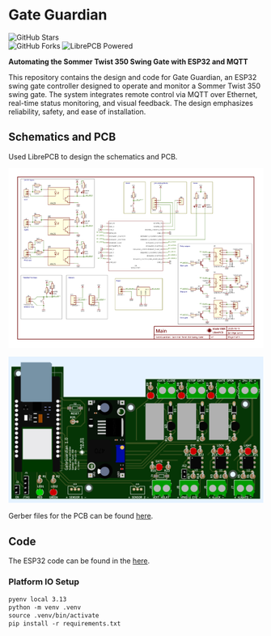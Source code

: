 # Gate Guardian

![GitHub Stars](https://img.shields.io/github/stars/laroo/GateGuardian?style=flat-square&color=yellow)  
![GitHub Forks](https://img.shields.io/github/forks/laroo/GateGuardian?style=flat-square&color=blue)
![LibrePCB Powered](https://img.shields.io/badge/Powered%20By-LibrePCB-red?style=flat-square)  

**Automating the Sommer Twist 350 Swing Gate with ESP32 and MQTT**

This repository contains the design and code for Gate Guardian, an ESP32 swing gate controller designed to operate and monitor a Sommer Twist 350 swing gate. The system integrates remote control via MQTT over Ethernet, real-time status monitoring, and visual feedback. The design emphasizes reliability, safety, and ease of installation.

## Schematics and PCB

Used LibrePCB to design the schematics and PCB.

![Schematic](GateGuardian_Schematics_v1.png)

![PCB](GateGuardian_PCB_v1.png)

Gerber files for the PCB can be found [here](librepcb/output/v1/gerber).

## Code

The ESP32 code can be found in the [here](src).

### Platform IO Setup

```
pyenv local 3.13
python -m venv .venv
source .venv/bin/activate
pip install -r requirements.txt
```
